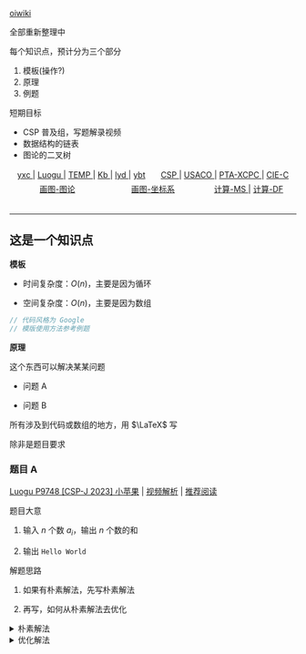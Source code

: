 <style>
    .container {
        display: flex;
        text-align: center;
    }
    .item {
        flex: 1;
        margin: 3px 0;
    }
</style>

[oiwiki](https://oi-wiki.org/)

全部重新整理中

每个知识点，预计分为三个部分

1. 模板(操作?)
2. 原理
3. 例题


短期目标

* CSP 普及组，写题解录视频
* 数据结构的链表
* 图论的二叉树

<div class="container">
    <div class="item">
        <a href="https://www.acwing.com/user/myspace/activity/126160/" target="_blank"> yxc </a> | <a href="https://www.luogu.com.cn/training/list" target="_blank"> Luogu </a> | <a href="https://www.luogu.com/paste/b7vhgqco" target="_blank"> TEMP </a> | <a href="https://www.acwing.com/activity/content/90/" target="_blank"> Kb </a> | <a href="https://www.acwing.com/activity/content/6/" target="_blank"> lyd </a> | <a href="http://ybt.ssoier.cn:8088/index.php" target="_blank"> ybt </a>
    </div>
    <div class="item">
         <a href="https://www.luogu.com.cn/problem/list?type=B%7CP&tag=343%7C37&page=1" target="_blank"> CSP </a> | <a href="https://www.acwing.com/activity/content/89/" target="_blank"> USACO </a> | <a href="https://pintia.cn/market" target="_blank"> PTA-XCPC </a> | <a href="http://noi.openjudge.cn/" target="_blank"> CIE-C </a>
    </div>
</div>

<div class="container">
    <div class="item">
        <a href="https://csacademy.com/app/graph_editor/" target="_blank"> 画图-图论</a>
    </div>
    <div class="item">
        <a href="https://www.desmos.com/calculator?lang=zh-CN" target="_blank"> 画图-坐标系 </a>
    </div>
    <div class="item">
        <a href="https://mathsolver.microsoft.com/zh" target="_blank"> 计算-MS </a> | 
        <a href="https://mathdf.com/cn/" target="_blank"> 计算-DF </a> 
    </div>
</div>




<br>

---

## 这是一个知识点

**模板**

* 时间复杂度：$O(n)$，主要是因为循环

* 空间复杂度：$O(n)$，主要是因为数组

```cpp
// 代码风格为 Google
// 模版使用方法参考例题
```

**原理**

这个东西可以解决某某问题

* 问题 A

* 问题 B

所有涉及到代码或数组的地方，用 $\LaTeX$ 写

除非是题目要求

### 题目 A

<a href="https://www.luogu.com.cn/problem/P9748" target="_blank">Luogu P9748 [CSP-J 2023] 小苹果</a> | <a href="" target="_blank">视频解析</a> | <a href="" target="_blank">推荐阅读</a>

题目大意

1. 输入 $n$ 个数 $a_i$，输出 $n$ 个数的和

2. 输出 `Hello World`

解题思路

1. 如果有朴素解法，先写朴素解法

2. 再写，如何从朴素解法去优化

<details><summary>朴素解法</summary>

```cpp
#include <iostream>

const int N = 2e5 + 10;

int main() {
  std::cout << "Hello World";
  return 0;
}
```

</details>

<details><summary>优化解法</summary>

```cpp
#include <iostream>

const int N = 2e5 + 10;

int main() {
  std::cout << "Hello World";
  return 0;
}
```
<details>

<br>

### 滚动数组优化

<br>

---